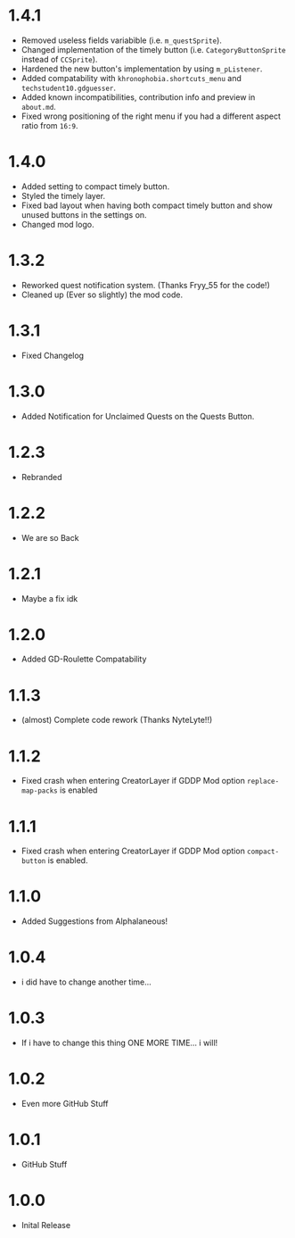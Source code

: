 # 1.4.1
- Removed useless fields variabìble (i.e. `m_questSprite`).
- Changed implementation of the timely button (i.e. `CategoryButtonSprite` instead of `CCSprite`).
- Hardened the new button's implementation by using `m_pListener`.
- Added compatability with `khronophobia.shortcuts_menu` and `techstudent10.gdguesser`.
- Added known incompatibilities, contribution info and preview in `about.md`.
- Fixed wrong positioning of the right menu if you had a different aspect ratio from `16:9`.

# 1.4.0
- Added setting to compact timely button.
- Styled the timely layer.
- Fixed bad layout when having both compact timely button and show unused buttons in the settings on.
- Changed mod logo.

# 1.3.2
- Reworked quest notification system. (Thanks Fryy_55 for the code!)
- Cleaned up (Ever so slightly) the mod code.

# 1.3.1
- Fixed Changelog

# 1.3.0
- Added Notification for Unclaimed Quests on the Quests Button.

# 1.2.3
- Rebranded

# 1.2.2
- We are so Back

# 1.2.1
- Maybe a fix idk

# 1.2.0
- Added GD-Roulette Compatability

# 1.1.3
- (almost) Complete code rework (Thanks NyteLyte!!)

# 1.1.2
- Fixed crash when entering CreatorLayer if GDDP Mod option `replace-map-packs` is enabled

# 1.1.1
- Fixed crash when entering CreatorLayer if GDDP Mod option `compact-button` is enabled.

# 1.1.0
- Added Suggestions from Alphalaneous!

# 1.0.4
- i did have to change another time...

# 1.0.3
- If i have to change this thing ONE MORE TIME... i will!

# 1.0.2
- Even more GitHub Stuff

# 1.0.1
- GitHub Stuff

# 1.0.0
- Inital Release


















